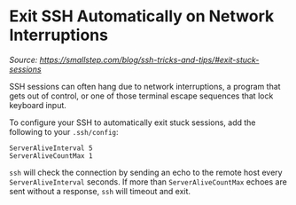 # Exit SSH Automatically on Network Interruptions

_Source: https://smallstep.com/blog/ssh-tricks-and-tips/#exit-stuck-sessions_

SSH sessions can often hang due to network interruptions, a program that gets out of control, or one of those terminal escape sequences that lock keyboard input.

To configure your SSH to automatically exit stuck sessions, add the following to your `.ssh/config`:

```
ServerAliveInterval 5
ServerAliveCountMax 1
```

`ssh` will check the connection by sending an echo to the remote host every `ServerAliveInterval` seconds. If more than `ServerAliveCountMax` echoes are sent without a response, `ssh` will timeout and exit.
